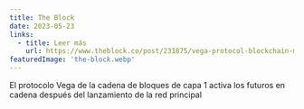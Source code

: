 ```yaml
---
title: The Block
date: 2023-05-23
links:
  - title: Leer más
    url: https://www.theblock.co/post/231875/vega-protocol-blockchain-markets
featuredImage: 'the-block.webp'
---
```


El protocolo Vega de la cadena de bloques de capa 1 activa los futuros en cadena después del lanzamiento de la red principal
